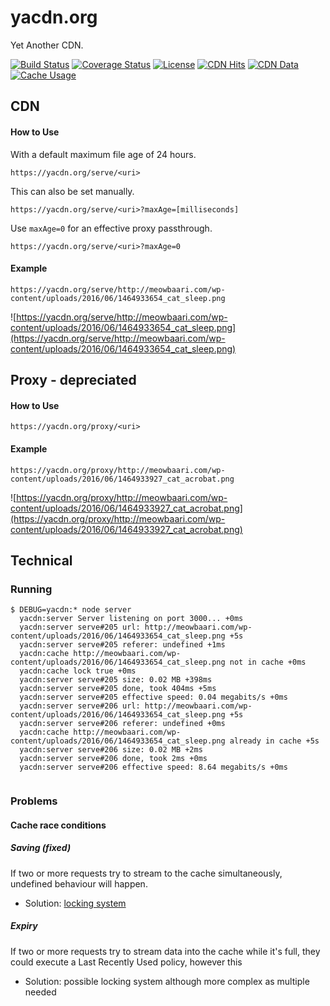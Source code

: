 # yacdn.org
Yet Another CDN.

[![Build Status](https://travis-ci.org/ovsoinc/yacdn.org.svg?branch=master)](https://travis-ci.org/ovsoinc/yacdn.org)
[![Coverage Status](https://coveralls.io/repos/github/ovsoinc/yacdn.org/badge.svg?branch=master)](https://coveralls.io/github/ovsoinc/yacdn.org?branch=master)
[![License](https://img.shields.io/badge/license-AGPLv3-blue.svg?label=license)](https://github.com/Storj/ovsoinc/yacdn.org/blob/master/LICENSE)
[![CDN Hits](https://img.shields.io/badge/dynamic/json.svg?label=CDN%20Hits&url=https://yacdn.org/stats&query=$.cdnHits&colorB=green)](https://img.shields.io/badge/dynamic/json.svg?label=CDN%20Hits&url=https://yacdn.org/stats&query=$.cdnHits&colorB=green)
[![CDN Data](https://img.shields.io/badge/dynamic/json.svg?label=CDN%20Data&url=https://yacdn.org/stats&query=$.cdnData&colorB=blue)](https://img.shields.io/badge/dynamic/json.svg?label=CDN%20Data&url=https://yacdn.org/stats&query=$.cdnData&colorB=blue)
[![Cache Usage](https://img.shields.io/badge/dynamic/json.svg?label=Cache%20Usage&url=https://yacdn.org/stats&query=$.cacheStorageUsage&colorB=purple)](https://img.shields.io/badge/dynamic/json.svg?label=Cache%20Usage&url=https://yacdn.org/stats&query=$.cacheStorageUsage&colorB=purple)

## CDN

#### How to Use

With a default maximum file age of 24 hours.

```
https://yacdn.org/serve/<uri>
```

This can also be set manually.

```
https://yacdn.org/serve/<uri>?maxAge=[milliseconds]
```

Use `maxAge=0` for an effective proxy passthrough.

```
https://yacdn.org/serve/<uri>?maxAge=0
```

#### Example
```
https://yacdn.org/serve/http://meowbaari.com/wp-content/uploads/2016/06/1464933654_cat_sleep.png
```
![https://yacdn.org/serve/http://meowbaari.com/wp-content/uploads/2016/06/1464933654_cat_sleep.png](https://yacdn.org/serve/http://meowbaari.com/wp-content/uploads/2016/06/1464933654_cat_sleep.png)

## Proxy - depreciated

#### How to Use
```
https://yacdn.org/proxy/<uri>
```

#### Example
```
https://yacdn.org/proxy/http://meowbaari.com/wp-content/uploads/2016/06/1464933927_cat_acrobat.png
```
![https://yacdn.org/proxy/http://meowbaari.com/wp-content/uploads/2016/06/1464933927_cat_acrobat.png](https://yacdn.org/proxy/http://meowbaari.com/wp-content/uploads/2016/06/1464933927_cat_acrobat.png)

## Technical

### Running

```
$ DEBUG=yacdn:* node server
  yacdn:server Server listening on port 3000... +0ms
  yacdn:server serve#205 url: http://meowbaari.com/wp-content/uploads/2016/06/1464933654_cat_sleep.png +5s
  yacdn:server serve#205 referer: undefined +1ms
  yacdn:cache http://meowbaari.com/wp-content/uploads/2016/06/1464933654_cat_sleep.png not in cache +0ms
  yacdn:cache lock true +0ms
  yacdn:server serve#205 size: 0.02 MB +398ms
  yacdn:server serve#205 done, took 404ms +5ms
  yacdn:server serve#205 effective speed: 0.04 megabits/s +0ms
  yacdn:server serve#206 url: http://meowbaari.com/wp-content/uploads/2016/06/1464933654_cat_sleep.png +5s
  yacdn:server serve#206 referer: undefined +0ms
  yacdn:cache http://meowbaari.com/wp-content/uploads/2016/06/1464933654_cat_sleep.png already in cache +5s
  yacdn:server serve#206 size: 0.02 MB +2ms
  yacdn:server serve#206 done, took 2ms +0ms
  yacdn:server serve#206 effective speed: 8.64 megabits/s +0ms


```

### Problems

#### Cache race conditions

##### Saving (fixed)

If two or more requests try to stream to the cache simultaneously, undefined behaviour will happen.

* Solution: [locking system](https://github.com/ovsoinc/yacdn.org/blob/5c5df74279c3aafc17a2f9f6a1ca7efb600cb231/lib/Cache.js#L53)

##### Expiry

If two or more requests try to stream data into the cache while it's full, they could execute a Last Recently Used policy, however this

* Solution: possible locking system although more complex as multiple needed
